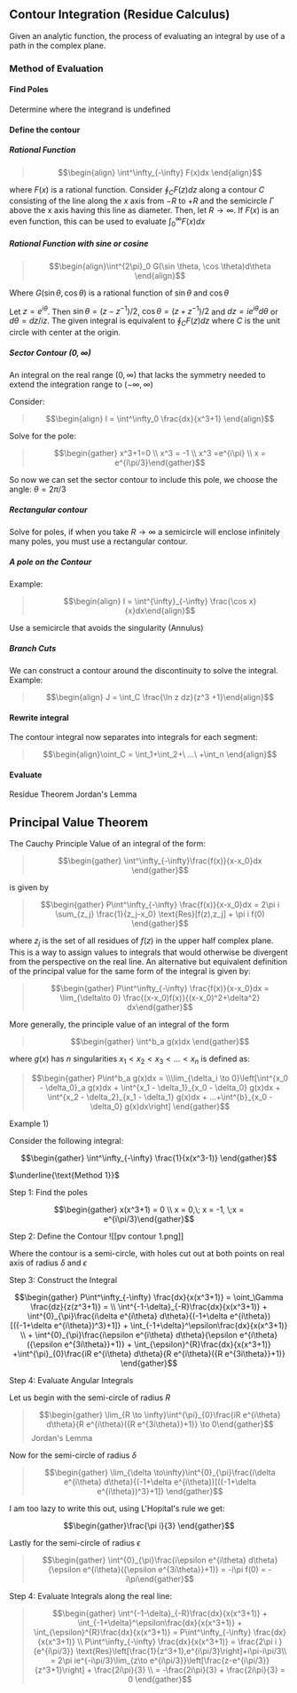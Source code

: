 ## Contour Integration (Residue Calculus)
Given an analytic function, the process of evaluating an integral by use of a path in the complex plane.

### Method of Evaluation 

#### Find Poles
Determine where the integrand is undefined
#### Define the contour

##### Rational Function 
>$$\begin{align} \int^\infty_{-\infty} F(x)dx \end{align}$$

where $F(x)$ is a rational function. 
Consider $\oint_C F(z)dz$ along a contour $C$ consisting of the line along the $x$ axis from $-R$ to $+R$ and the semicircle $\Gamma$ above the x axis having this line as diameter. Then, let $R \to \infty$. If $F(x)$ is an even function, this can be used to evaluate $\int^\infty_0 F(x)dx$

##### Rational Function with sine or cosine
>$$\begin{align}\int^{2\pi}_0 G(\sin \theta, \cos \theta)d\theta \end{align}$$

Where $G(\sin\theta, \cos\theta)$ is a rational function of $\sin \theta$ and $\cos \theta$

Let $z = e^{i\theta}$. Then $\sin \theta = (z -z^{-1})/2$, $\cos \theta = (z + z^{-1})/2$ and $dz = ie^{i\theta} d\theta$ or $d\theta = dz/iz$. The given integral is equivalent to $\oint_C F(z)dz$ where $C$ is the unit circle with center at the origin.


##### Sector Contour $(0, \infty)$
An integral on the real range $(0,\infty)$ that lacks the symmetry needed to extend the integration range to $(-\infty,\infty)$

Consider: 
>$$\begin{align} I = \int^\infty_0 \frac{dx}{x^3+1}  \end{align}$$

Solve for the pole:
>$$\begin{gather} x^3+1=0 \\ x^3 = -1 \\  x^3 =e^{i\pi} \\ x = e^{i\pi/3}\end{gather}$$

So now we can set the sector contour to include this pole, we choose the angle: $\theta = 2\pi/3$

##### Rectangular contour
Solve for poles, if when you take $R \to \infty$ a semicircle will enclose infinitely many poles, you must use a rectangular contour.

##### A pole on the Contour

Example: 
>$$\begin{align} I = \int^{\infty}_{-\infty} \frac{\cos x}{x}dx\end{align}$$

Use a semicircle that avoids the singularity (Annulus)

##### Branch Cuts

We can construct a contour around the discontinuity to solve the integral. Example:
>$$\begin{align} J = \int_C \frac{\ln z dz}{z^3 +1}\end{align}$$

####  Rewrite integral
The contour integral now separates into integrals for each segment:

>$$\begin{align}\oint_C = \int_1+\int_2+\ ...\ +\int_n \end{align}$$

####  Evaluate
Residue Theorem
Jordan's Lemma



##  Principal Value Theorem

The Cauchy Principle Value of an integral of the form:

>$$\begin{gather} \int^\infty_{-\infty}\frac{f(x)}{x-x_0}dx  \end{gather}$$

is given by
>$$\begin{gather} P\int^\infty_{-\infty} \frac{f(x)}{x-x_0}dx = 2\pi i \sum_{z_j} \frac{1}{z_j-x_0} \text{Res}[f(z),z_j] + \pi i f(0) \end{gather}$$

where $z_j$ is the set of all residues of $f(z)$ in the upper half complex plane. This is a way to assign values to integrals that would otherwise be divergent from the perspective on the real line. An alternative but equivalent definition of the principal value for the same form of the integral is given by:

>$$\begin{gather} P\int^\infty_{-\infty} \frac{f(x)}{x-x_0}dx = \lim_{\delta\to 0} \frac{(x-x_0)f(x)}{(x-x_0)^2+\delta^2} dx\end{gather}$$

More generally, the principle value of an integral of the form 
>$$\begin{gather} \int^b_a g(x)dx \end{gather}$$

where $g(x)$ has $n$ singularities $x_1 < x_2 < x_3 < ... < x_n$ is defined as:

>$$\begin{gather} P\int^b_a g(x)dx = \\\lim_{\delta_i \to 0}\left[\int^{x_0 - \delta_0}_a g(x)dx + \int^{x_1 - \delta_1}_{x_0 - \delta_0} g(x)dx + \int^{x_2 - \delta_2}_{x_1 - \delta_1} g(x)dx + ...+\int^{b}_{x_0 - \delta_0} g(x)dx\right] \end{gather}$$

Example 1)

Consider the following integral: 

$$\begin{gather} \int^\infty_{-\infty} \frac{1}{x(x^3-1)} \end{gather}$$

$\underline{\text{Method 1}}$

Step 1: Find the poles

$$\begin{gather} x(x^3+1) = 0 \\ x = 0,\; x = -1, \;x = e^{i\pi/3}\end{gather}$$

Step 2: Define the Contour
![[pv contour 1.png]]

Where the contour is a semi-circle, with holes cut out at both points on real axis of radius $\delta$ and $\epsilon$

Step 3: Construct the Integral

$$\begin{gather} P\int^\infty_{-\infty} \frac{dx}{x(x^3+1)} = \oint_\Gamma \frac{dz}{z(z^3+1)} = \\ \int^{-1-\delta}_{-R}\frac{dx}{x(x^3+1)} + \int^{0}_{\pi}\frac{i\delta e^{i\theta} d\theta}{(-1+\delta e^{i\theta})[({-1+\delta e^{i\theta})^3}+1]} + \int_{-1+\delta}^\epsilon\frac{dx}{x(x^3+1)} \\ + \int^{0}_{\pi}\frac{i\epsilon e^{i\theta} d\theta}{\epsilon e^{i\theta}({\epsilon e^{3i\theta}}+1)} + \int_{\epsilon}^{R}\frac{dx}{x(x^3+1)} +\int^{\pi}_{0}\frac{iR e^{i\theta} d\theta}{R e^{i\theta}({R e^{3i\theta}}+1)} \end{gather}$$

Step 4: Evaluate Angular Integrals

Let us begin with the semi-circle of radius $R$
>$$\begin{gather} \lim_{R \to \infty}\int^{\pi}_{0}\frac{iR e^{i\theta} d\theta}{R e^{i\theta}({R e^{3i\theta}}+1)} \to 0\end{gather}$$Jordan's Lemma

Now for the semi-circle of radius $\delta$

>$$\begin{gather} \lim_{\delta \to\infty}\int^{0}_{\pi}\frac{i\delta e^{i\theta} d\theta}{(-1+\delta e^{i\theta})[({-1+\delta e^{i\theta})^3}+1]} \end{gather}$$

I am too lazy to write this out, using L'Hopital's rule we get:

$$\begin{gather}\frac{\pi i}{3} \end{gather}$$

Lastly for the semi-circle of radius $\epsilon$
>$$\begin{gather} \int^{0}_{\pi}\frac{i\epsilon e^{i\theta} d\theta}{\epsilon e^{i\theta}({\epsilon e^{3i\theta}}+1)} = -i\pi f(0) = -i\pi\end{gather}$$

Step 4: Evaluate Integrals along the real line:

>$$\begin{gather} \int^{-1-\delta}_{-R}\frac{dx}{x(x^3+1)} +  \int_{-1+\delta}^\epsilon\frac{dx}{x(x^3+1)} + \int_{\epsilon}^{R}\frac{dx}{x(x^3+1)} = P\int^\infty_{-\infty} \frac{dx}{x(x^3+1)} \\ P\int^\infty_{-\infty} \frac{dx}{x(x^3+1)}  = \frac{2\pi i }{e^{i\pi/3}} \text{Res}\left[\frac{1}{z^3+1},e^{i\pi/3}\right]+i\pi-i\pi/3\\ = 2\pi ie^{-i\pi/3}\lim_{z\to e^{i\pi/3}}\left[\frac{z-e^{i\pi/3}}{z^3+1}\right] + \frac{2i\pi}{3} \\ = -\frac{2i\pi}{3} + \frac{2i\pi}{3} = 0 \end{gather}$$